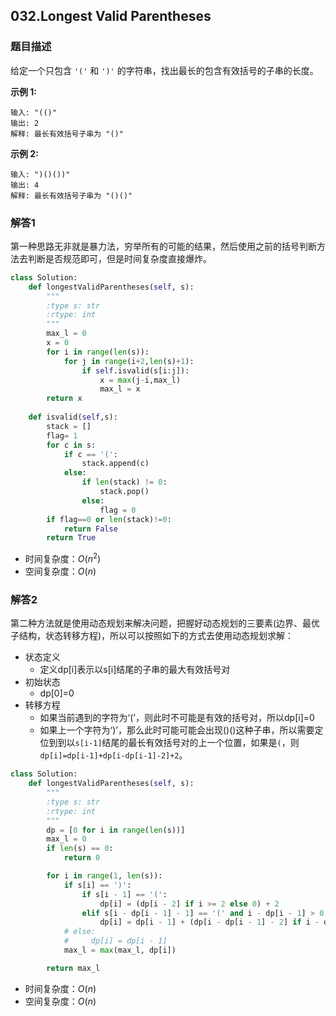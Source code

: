 ## 032.Longest Valid Parentheses

### 题目描述

给定一个只包含 `'('` 和 `')'` 的字符串，找出最长的包含有效括号的子串的长度。

**示例 1:**

```
输入: "(()"
输出: 2
解释: 最长有效括号子串为 "()"
```

**示例 2:**

```
输入: ")()())"
输出: 4
解释: 最长有效括号子串为 "()()"
```

### 解答1

​	第一种思路无非就是暴力法，穷举所有的可能的结果，然后使用之前的括号判断方法去判断是否规范即可，但是时间复杂度直接爆炸。

```python
class Solution:
    def longestValidParentheses(self, s):
        """
        :type s: str
        :rtype: int
        """
        max_l = 0
        x = 0
        for i in range(len(s)):
            for j in range(i+2,len(s)+1):
                if self.isvalid(s[i:j]):
                    x = max(j-i,max_l)
                    max_l = x
        return x
    
    def isvalid(self,s):
        stack = []
        flag= 1
        for c in s:
            if c == '(':
                stack.append(c)
            else:
                if len(stack) != 0:
                    stack.pop()
                else:
                    flag = 0
        if flag==0 or len(stack)!=0:
            return False
        return True
```

- 时间复杂度：$O(n^2)$
- 空间复杂度：$O(n)$

### 解答2

​	第二种方法就是使用动态规划来解决问题，把握好动态规划的三要素(边界、最优子结构，状态转移方程)，所以可以按照如下的方式去使用动态规划求解：

+ 状态定义
  + 定义dp[i]表示以s[i]结尾的子串的最大有效括号对
+ 初始状态
  + dp[0]=0
+ 转移方程
  + 如果当前遇到的字符为‘(’，则此时不可能是有效的括号对，所以dp[i]=0
  + 如果上一个字符为‘)’，那么此时可能可能会出现()()这种子串，所以需要定位到到以`s[i-1]`结尾的最长有效括号对的上一个位置，如果是`(`，则`dp[i]=dp[i-1]+dp[i-dp[i-1]-2]+2`。

```python
class Solution:
    def longestValidParentheses(self, s):
        """
        :type s: str
        :rtype: int
        """
        dp = [0 for i in range(len(s))]
        max_l = 0
        if len(s) == 0:
            return 0

        for i in range(1, len(s)):
            if s[i] == ')':
                if s[i - 1] == '(':
                    dp[i] = (dp[i - 2] if i >= 2 else 0) + 2
                elif s[i - dp[i - 1] - 1] == '(' and i - dp[i - 1] > 0:
                    dp[i] = dp[i - 1] + (dp[i - dp[i - 1] - 2] if i - dp[i - 1] >= 2 else 0) + 2
            # else:
            #     dp[i] = dp[i - 1]
            max_l = max(max_l, dp[i])

        return max_l
```

- 时间复杂度：$O(n)$
- 空间复杂度：$O(n)$